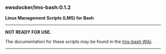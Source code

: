 ### ewsdocker/lms-bash:0.1.2

**Linux Management Scripts (LMS) for Bash**
____

**NOT READY FOR USE.**

The documentation for these scripts may be found in the [lms-bash Wiki](https://github.com/JayWheeler/lms-bash/wiki).

____
